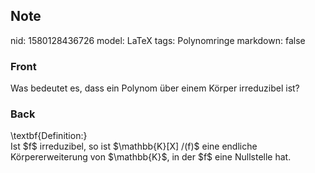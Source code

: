 ## Note
nid: 1580128436726
model: LaTeX
tags: Polynomringe
markdown: false

### Front
Was bedeutet es, dass ein Polynom über einem Körper irreduzibel ist?

### Back
<div>
  \textbf{Definition:}
</div>Ist $f$ irreduzibel, so ist $\mathbb{K}[X] /(f)$ eine
endliche Körpererweiterung von $\mathbb{K}$, in der $f$ eine
Nullstelle hat.
